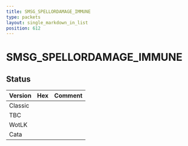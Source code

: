```yaml
---
title: SMSG_SPELLORDAMAGE_IMMUNE
type: packets
layout: single_markdown_in_list
position: 612
---
```


# SMSG_SPELLORDAMAGE_IMMUNE

## Status

Version | Hex | Comment
---------- | ---------- | ---------- 
Classic |  |  
TBC |  |  
WotLK |  |  
Cata |  |  
